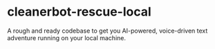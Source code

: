 # cleanerbot-rescue-local
A rough and ready codebase to get you AI-powered, voice-driven text adventure running on your local machine.
